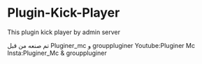 # Plugin-Kick-Player
This plugin kick player by admin server

تم صنعه من قبل Pluginer_mc و grouppluginer
Youtube:Pluginer Mc
Insta:Pluginer_Mc & grouppluginer

